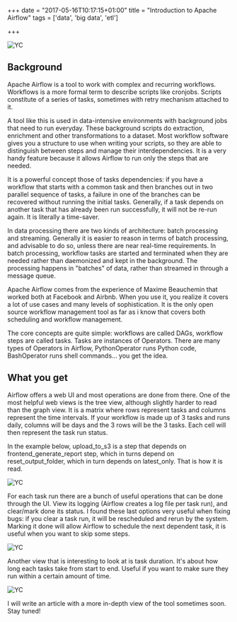 +++
date = "2017-05-16T10:17:15+01:00"
title = "Introduction to Apache Airflow"
tags = ['data', 'big data', 'etl']

+++

![YC](/attachments/workflow.jpg)

Background
---

Apache Airflow is a tool to work with complex and recurring workflows. Workflows is a more formal term to describe scripts like cronjobs. Scripts constitute of a series of tasks, sometimes with retry mechanism attached to it.

A tool like this is used in data-intensive environments with background jobs that need to run everyday. These background scripts do extraction, enrichment and other transformations to a dataset. Most workflow software gives you a structure to use when writing your scripts, so they are able to distinguish between steps and manage their interdependencies. It is a very handy feature because it allows Airflow to run only the steps that are needed.

It is a powerful concept those of tasks dependencies: if you have a workflow that starts with a common task and then branches out in two parallel sequence of tasks, a failure in one of the branches can be recovered without running the initial tasks. Generally, if a task depends on another task that has already been run successfully, it will not be re-run again. It is literally a time-saver.

In data processing there are two kinds of architecture: batch processing and streaming. Generally it is easier to reason in terms of batch processing, and advisable to do so, unless there are near real-time requirements. In batch processing, workflow tasks are started and terminated when they are needed rather than daemonized and kept in the background. The processing happens in "batches" of data, rather than streamed in through a message queue.

Apache Airflow comes from the experience of Maxime Beauchemin that worked both at Facebook and Airbnb. When you use it, you realize it covers a lot of use cases and many levels of sophistication. It is the only open source workflow management tool as far as i know that covers both scheduling and workflow management.

The core concepts are quite simple: workflows are called DAGs, workflow steps are called tasks. Tasks are instances of Operators. There are many types of Operators in Airflow, PythonOperator runs Python code, BashOperator runs shell commands... you get the idea.


What you get
---

Airflow offers a web UI and most operations are done from there. One of the most helpful web views is the tree view, although slightly harder to read than the graph view. It is a matrix where rows represent tasks and columns represent the time intervals. If your workflow is made up of 3 tasks and runs daily, columns will be days and the 3 rows will be the 3 tasks. Each cell will then represent the task run status.

In the example below, upload_to_s3 is a step that depends on frontend_generate_report step, which in turns depend on reset_output_folder, which in turn depends on latest_only. That is how it is read.

![YC](/attachments/airflow-treeview.png)

For each task run there are a bunch of useful operations that can be done through the UI. View its logging (Airflow creates a log file per task run), and clear/mark done its status. I found these last options very useful when fixing bugs: if you clear a task run, it will be rescheduled and rerun by the system. Marking it done will allow Airflow to schedule the next dependent task, it is useful when you want to skip some steps.

![YC](/attachments/airflow-taskrunpopup.png)

Another view that is interesting to look at is task duration. It's about how long each tasks take from start to end. Useful if you want to make sure they run within a certain amount of time.

![YC](/attachments/airflow-taskduration.png)

I will write an article with a more in-depth view of the tool sometimes soon. Stay tuned!
